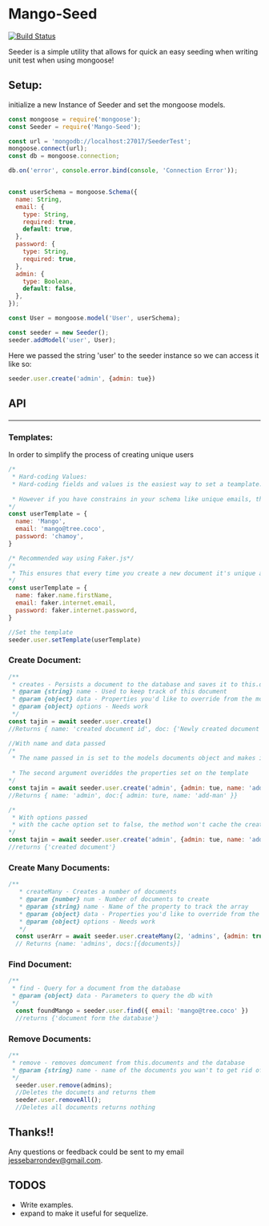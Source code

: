 
# Mango-Seed    
[![Build Status](https://travis-ci.org/JesseBarron/Mango-Seed.svg?branch=master)](https://travis-ci.org/JesseBarron/Mango-Seed)

Seeder is a simple utility that allows for quick an easy seeding when writing unit test when using mongoose!

## Setup:
initialize a new Instance of Seeder and set the mongoose models.
```javascript
const mongoose = require('mongoose');
const Seeder = require('Mango-Seed');

const url = 'mongodb://localhost:27017/SeederTest';
mongoose.connect(url);
const db = mongoose.connection;

db.on('error', console.error.bind(console, 'Connection Error'));


const userSchema = mongoose.Schema({
  name: String,
  email: {
    type: String,
    required: true,
    default: true,
  },
  password: {
    type: String,
    required: true,
  },
  admin: {
    type: Boolean,
    default: false,
  },
});

const User = mongoose.model('User', userSchema);

const seeder = new Seeder();
seeder.addModel('user', User);
```
Here we passed the string 'user'  to the seeder instance so we can access it like so:
```javascript
seeder.user.create('admin', {admin: tue})
```
## API <hr/>
 ### Templates:
 In order to simplify the process of creating unique users
```javascript
/*
 * Hard-coding Values:
 * Hard-coding fields and values is the easiest way to set a teamplate.
 
 * However if you have constrains in your schema like unique emails, this could throw a validation error if documents are created without changing the email. See create for that.
*/
const userTemplate = {
  name: 'Mango',
  email: 'mango@tree.coco',
  password: 'chamoy',
}

/* Recommended way using Faker.js*/
/*
 * This ensures that every time you create a new document it's unique and won't throw a validation error. In addition, this would make using the utility's .createMany() method a lot seasier to use.
*/
const userTemplate = {
  name: faker.name.firstName,
  email: faker.internet.email,
  password: faker.internet.password,
}

//Set the template
seeder.user.setTemplate(userTemplate)
```
### Create Document:
```javascript
/**
 * creates - Persists a document to the database and saves it to this.documents
 * @param {string} name - Used to keep track of this document
 * @param {object} data - Properties you'd like to override from the model
 * @param {object} options - Needs work
 */
const tajin = await seeder.user.create()
//Returns { name: 'created document id', doc: {'Newly created document'}}

//With name and data passed
/*
 * The name passed in is set to the models documents object and makes it easy to recieve the document via seeder.user.documents.name
 
 * The second argument overiddes the properties set on the template
*/
const tajin = await seeder.user.create('admin', {admin: tue, name: 'add-man'})
//Returns { name: 'admin', doc:{ admin: ture, name: 'add-man' }}

/*
 * With options passed
 * with the cache option set to false, the method won't cache the created document to the seeder.user.documents object.
*/
const tajin = await seeder.user.create('admin', {admin: tue, name: 'add-man'}, {cache: false});
//returns {'created document'}
```
### Create Many Documents:
```javascript
/**
   * createMany - Creates a number of documents
   * @param {number} num - Number of documents to create
   * @param {string} name - Name of the property to track the array
   * @param {object} data - Properties you'd like to override from the model object
   * @param {object} options - Needs work
   */
  const userArr = await seeder.user.createMany(2, 'admins', {admin: true});
  // Returns {name: 'admins', docs:[{documents}]
```
### Find Document:
```javascript
/**
 * find - Query for a document from the database
 * @param {object} data - Parameters to query the db with
 */
  const foundMango = seeder.user.find({ email: 'mango@tree.coco' })
  //returns {'document form the database'}
```
### Remove Documents:
```javascript
/**
 * remove - removes domcument from this.documents and the database
 * @param {string} name - name of the documents you wan't to get rid of
 */
  seeder.user.remove(admins);
  //Deletes the documets and returns them
  seeder.user.removeAll();
  //Deletes all documents returns nothing
```

## Thanks!!
Any questions or feedback could be sent to my email jessebarrondev@gmail.com.

## TODOS
- Write examples.
- expand to make it useful for sequelize.
